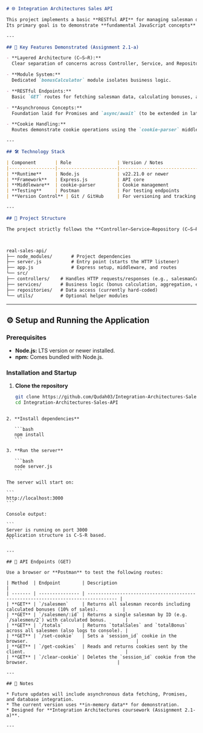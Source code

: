 ```markdown
# 🌐 Integration Architectures Sales API

This project implements a basic **RESTful API** for managing salesman data.  
Its primary goal is to demonstrate **fundamental JavaScript concepts** and the principles of a **modular, layered architecture** (Controller–Service–Repository) using **Node.js** and **Express.js**.

---

## 🚀 Key Features Demonstrated (Assignment 2.1-a)

- **Layered Architecture (C–S–R):**  
  Clear separation of concerns across Controller, Service, and Repository layers for maintainability.

- **Module System:**  
  Dedicated `bonusCalculator` module isolates business logic.

- **RESTful Endpoints:**  
  Basic `GET` routes for fetching salesman data, calculating bonuses, and aggregating totals.

- **Asynchronous Concepts:**  
  Foundation laid for Promises and `async/await` (to be extended in later stages).

- **Cookie Handling:**  
  Routes demonstrate cookie operations using the `cookie-parser` middleware.

---

## 🛠️ Technology Stack

| Component       | Role                 | Version / Notes               |
|-----------------|----------------------|-------------------------------|
| **Runtime**     | Node.js              | v22.21.0 or newer             |
| **Framework**   | Express.js           | API core                      |
| **Middleware**  | cookie-parser        | Cookie management             |
| **Testing**     | Postman              | For testing endpoints          |
| **Version Control** | Git / GitHub     | For versioning and tracking   |

---

## 📂 Project Structure

The project strictly follows the **Controller–Service–Repository (C–S–R)** pattern for modularity and clarity.



real-sales-api/
├── node_modules/       # Project dependencies
├── server.js           # Entry point (starts the HTTP listener)
├── app.js              # Express setup, middleware, and routes
└── src/
├── controllers/    # Handles HTTP requests/responses (e.g., salesmanController.js)
├── services/       # Business logic (bonus calculation, aggregation, etc.)
├── repositories/   # Data access (currently hard-coded)
└── utils/          # Optional helper modules

````

---

## ⚙️ Setup and Running the Application

### Prerequisites
- **Node.js:** LTS version or newer installed.  
- **npm:** Comes bundled with Node.js.

### Installation and Startup

1. **Clone the repository**
   ```bash
   git clone https://github.com/Qudah03/Integration-Architectures-Sales-API.git
   cd Integration-Architectures-Sales-API
````

2. **Install dependencies**

   ```bash
   npm install
   ```

3. **Run the server**

   ```bash
   node server.js
   ```

The server will start on:

```
http://localhost:3000
```

Console output:

```
Server is running on port 3000
Application structure is C-S-R based.
```

---

## 🔌 API Endpoints (GET)

Use a browser or **Postman** to test the following routes:

| Method  | Endpoint        | Description                                                                       |
| ------- | --------------- | --------------------------------------------------------------------------------- |
| **GET** | `/salesmen`     | Returns all salesman records including calculated bonuses (10% of sales).         |
| **GET** | `/salesmen/:id` | Returns a single salesman by ID (e.g. `/salesmen/2`) with calculated bonus.       |
| **GET** | `/totals`       | Returns `totalSales` and `totalBonus` across all salesmen (also logs to console). |
| **GET** | `/set-cookie`   | Sets a `session_id` cookie in the browser.                                        |
| **GET** | `/get-cookies`  | Reads and returns cookies sent by the client.                                     |
| **GET** | `/clear-cookie` | Deletes the `session_id` cookie from the browser.                                 |

---

## 🧩 Notes

* Future updates will include asynchronous data fetching, Promises, and database integration.
* The current version uses **in-memory data** for demonstration.
* Designed for **Integration Architectures coursework (Assignment 2.1-a)**.

---